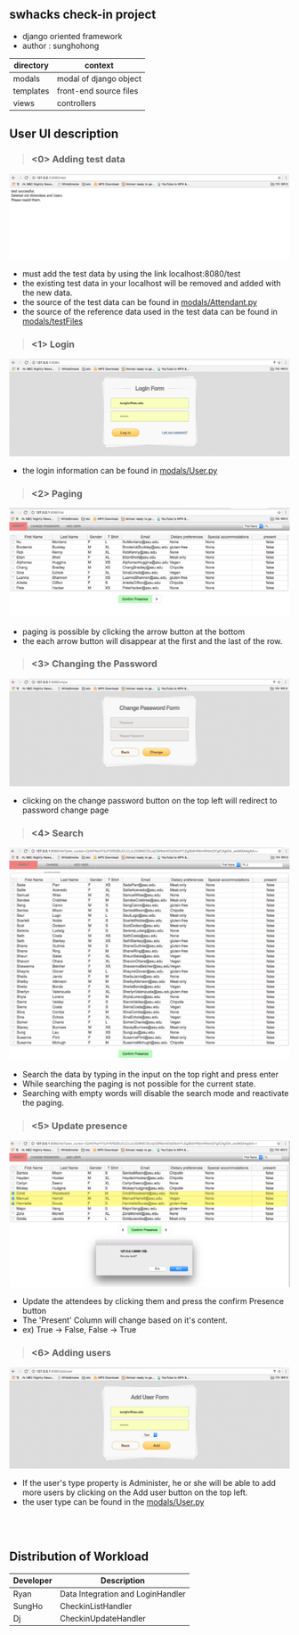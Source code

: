 ## swhacks check-in project

- django oriented framework
- author : sunghohong

| directory  |  context   |
| ------------- |-------------|
| modals | modal of django object |
| templates | front-end source files |
| views | controllers |


## User UI description

> ### <0> Adding test data
![alt tag](README/0.png)
- must add the test data by using the link localhost:8080/test
- the existing test data in your localhost will be removed and added with the new data.
- the source of the test data can be found in [modals/Attendant.py](modals/Attendant.py)
- the source of the reference data used in the test data can be found in [modals/testFiles](modals/testFiles)


> ### <1> Login
![alt tag](README/1.png)
- the login information can be found in [modals/User.py](modals/User.py)



> ### <2> Paging
![alt tag](README/2.png)
- paging is possible by clicking the arrow button at the bottom
- the each arrow button will disappear at the first and the last of the row.



> ### <3> Changing the Password
![alt tag](README/3.png)
- clicking on the change password button on the top left will redirect to password change page



> ### <4> Search
![alt tag](README/4.png)
- Search the data by typing in the input on the top right and press enter
- While searching the paging is not possible for the current state.
- Searching with empty words will disable the search mode and reactivate the paging.



> ### <5> Update presence
![alt tag](README/5.png)
- Update the attendees by clicking them and press the confirm Presence button
- The 'Present' Column will change based on it's content.
- ex) True -> False,  False -> True


> ### <6> Adding users
![alt tag](README/6.png)
- If the user's type property is Administer, he or she will be able to add more users by clicking on the Add user button on the top left.
- the user type can be found in the [modals/User.py](modals/User.py)

<br>
<br>

## Distribution of Workload

| Developer | Description |
| ------------- |-------------|
| Ryan | Data Integration and LoginHandler |
| SungHo | CheckinListHandler |
| Dj |  CheckinUpdateHandler |

